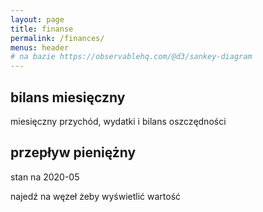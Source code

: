 ```yaml
---
layout: page
title: finanse
permalink: /finances/
menus: header
# na bazie https://observablehq.com/@d3/sankey-diagram
---
```


## bilans miesięczny

miesięczny przychód, wydatki i bilans oszczędności

<div id="chart-monthly"></div>

## przepływ pieniężny
stan na 2020-05

najedź na węzeł żeby wyświetlić wartość

<div id="chart-cash-flow"></div>


<script src="https://d3js.org/d3.v5.min.js"></script>
<script src="https://unpkg.com/d3-array@2"></script>
<script src="https://unpkg.com/d3-collection@1"></script>
<script src="https://unpkg.com/d3-path@1"></script>
<script src="https://unpkg.com/d3-shape@1"></script>
<script src="https://unpkg.com/d3-sankey@0"></script>
<script src="index.js"></script>
